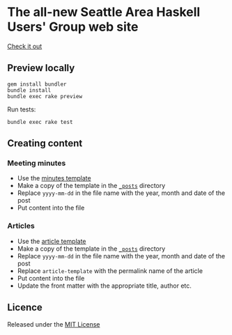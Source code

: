 # The all-new Seattle Area Haskell Users' Group web site

[Check it out][seahug]

## Preview locally

```
gem install bundler
bundle install
bundle exec rake preview
```

Run tests:

```
bundle exec rake test
```

## Creating content

### Meeting minutes

* Use the [minutes template][minutes-template]
* Make a copy of the template in the [`_posts`][posts] directory
* Replace `yyyy-mm-dd` in the file name with the year, month and date of the post
* Put content into the file

### Articles

* Use the [article template][article-template]
* Make a copy of the template in the [`_posts`][posts] directory
* Replace `yyyy-mm-dd` in the file name with the year, month and date of the post
* Replace `article-template` with the permalink name of the article
* Put content into the file
* Update the front matter with the appropriate title, author etc.

## Licence

Released under the [MIT License][licence]

[article-template]: yyyy-mm-dd-article-template.md
[licence]: LICENSE
[minutes-template]: yyyy-mm-dd-minutes.md
[posts]: /posts
[seahug]: http://seattlehaskell.org/
